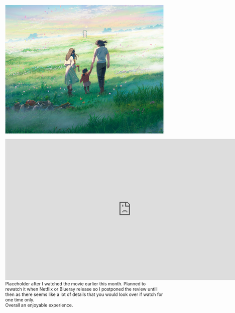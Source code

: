 <a href="#img1"><img src="/images/suzume.jpg"></a>
<a href="#" class="lightbox" id="img1"><span style="background-image: url('/images/suzume.jpg')"></span></a><br>
<div class="video-container">
  <iframe src="https://www.youtube.com/embed/6R6q2fAp2n4?start=0&autoplay=1&enablejsapi=1" width="800" height="450" frameborder="0" allowfullscreen></iframe>
</div>
Placeholder after I watched the movie earlier this month. Planned to rewatch it when Netflix or Blueray release so I postponed the review untill then as there seems like a lot of details that you would look over if watch for  one time only.<br>
Overall an enjoyable experience.
